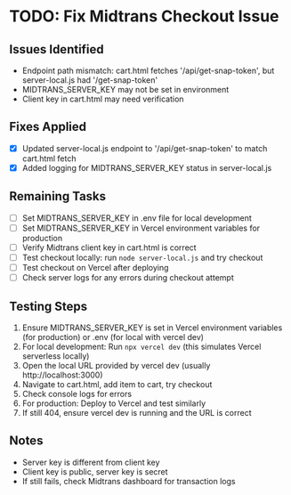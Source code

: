 # TODO: Fix Midtrans Checkout Issue

## Issues Identified
- Endpoint path mismatch: cart.html fetches '/api/get-snap-token', but server-local.js had '/get-snap-token'
- MIDTRANS_SERVER_KEY may not be set in environment
- Client key in cart.html may need verification

## Fixes Applied
- [x] Updated server-local.js endpoint to '/api/get-snap-token' to match cart.html fetch
- [x] Added logging for MIDTRANS_SERVER_KEY status in server-local.js

## Remaining Tasks
- [ ] Set MIDTRANS_SERVER_KEY in .env file for local development
- [ ] Set MIDTRANS_SERVER_KEY in Vercel environment variables for production
- [ ] Verify Midtrans client key in cart.html is correct
- [ ] Test checkout locally: run `node server-local.js` and try checkout
- [ ] Test checkout on Vercel after deploying
- [ ] Check server logs for any errors during checkout attempt

## Testing Steps
1. Ensure MIDTRANS_SERVER_KEY is set in Vercel environment variables (for production) or .env (for local with vercel dev)
2. For local development: Run `npx vercel dev` (this simulates Vercel serverless locally)
3. Open the local URL provided by vercel dev (usually http://localhost:3000)
4. Navigate to cart.html, add item to cart, try checkout
5. Check console logs for errors
6. For production: Deploy to Vercel and test similarly
7. If still 404, ensure vercel dev is running and the URL is correct

## Notes
- Server key is different from client key
- Client key is public, server key is secret
- If still fails, check Midtrans dashboard for transaction logs
